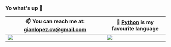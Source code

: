 ### Yo what's up 👋





 📫 You can reach me at: gianlopez.cv@gmail.com | 🐍 [Python](https://python.org) is my favourite language
--- | ---
![](https://github-readme-stats.vercel.app/api?username=netgian&show_icons=true&theme=tokyonight) | ![](https://github-readme-stats.vercel.app/api/top-langs/?username=netgian&show_icons=true&theme=tokyonight&layout=compact&langs_count=8)

